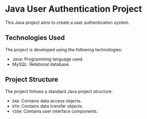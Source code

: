 # Java User Authentication Project 

This Java project aims to create a user authentication system.

## Technologies Used

The project is developed using the following technologies:

- Java: Programming language used.
- MySQL: Relational database.

## Project Structure

The project follows a standard Java project structure:

- `DAO`: Contains data access objects.
- `DTO`: Contains data transfer objects.
- `VIEW`: Contains user interface components.
